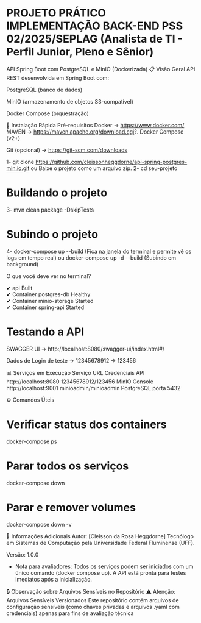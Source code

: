 # PROJETO PRÁTICO IMPLEMENTAÇÃO BACK-END PSS 02/2025/SEPLAG (Analista de TI - Perfil Junior, Pleno e Sênior)

API Spring Boot com PostgreSQL e MinIO (Dockerizada)
📋 Visão Geral
API REST desenvolvida em Spring Boot com:

PostgreSQL (banco de dados)

MinIO (armazenamento de objetos S3-compatível)

Docker Compose (orquestração)

🚀 Instalação Rápida
Pré-requisitos
Docker -> https://www.docker.com/
MAVEN -> https://maven.apache.org/download.cgi?.
Docker Compose (v2+)

Git (opcional) -> https://git-scm.com/downloads

1- git clone https://github.com/cleissonheggdorne/api-spring-postgres-min.io.git ou Baixe o projeto como um arquivo zip.
2- cd seu-projeto

# Buildando o projeto
3- mvn clean package -DskipTests

# Subindo o projeto
4- docker-compose up --build (Fica na janela do terminal e permite vê os logs em tempo real)
  ou  docker-compose up -d --build (Subindo em background)

O que você deve ver no terminal?

 ✔ api                      Built                                                                                              
 ✔ Container postgres-db    Healthy                                                                                             
 ✔ Container minio-storage  Started                                                                                            
 ✔ Container spring-api     Started 

# Testando a API
SWAGGER UI -> http://localhost:8080/swagger-ui/index.html#/

Dados de Login de teste
-> 12345678912
-> 123456

📊 Serviços em Execução
Serviço	URL	Credenciais
API	            http://localhost:8080	12345678912/123456
MinIO Console	http://localhost:9001	minioadmin/minioadmin
PostgreSQL   	porta 5432

⚙️ Comandos Úteis
# Verificar status dos containers
docker-compose ps

# Parar todos os serviços
docker-compose down

# Parar e remover volumes
docker-compose down -v

📌 Informações Adicionais
Autor: [Cleisson da Rosa Heggdorne] Tecnólogo em Sistemas de Computação pela Universidade Federal Fluminense (UFF).

Versão: 1.0.0

* Nota para avaliadores: Todos os serviços podem ser iniciados com um único comando (docker compose up). A API está pronta para testes imediatos após a inicialização.

🔒 Observação sobre Arquivos Sensíveis no Repositório
⚠️ Atenção: Arquivos Sensíveis Versionados
Este repositório contém arquivos de configuração sensíveis (como chaves privadas e arquivos .yaml com credenciais) apenas para fins de avaliação técnica